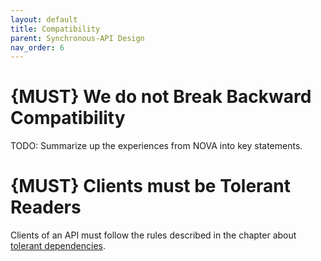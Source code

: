 ```yaml
---
layout: default
title: Compatibility
parent: Synchronous-API Design
nav_order: 6
---
```


{MUST} We do not Break Backward Compatibility
=============================================

TODO: Summarize up the experiences from NOVA into key statements.


{MUST} Clients must be Tolerant Readers
=======================================

Clients of an API must follow the rules described in the chapter about [tolerant dependencies](https://schweizerischebundesbahnen.github.io/api-principles/architecture/#must-we-build-tolerant-dependencies).
